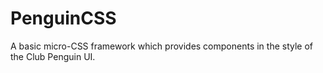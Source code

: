 # PenguinCSS
A basic micro-CSS framework which provides components in the style of the Club Penguin UI.
